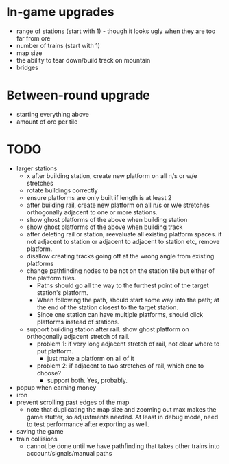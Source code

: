 # In-game upgrades
- range of stations (start with 1) - though it looks ugly when they are too far from ore
- number of trains (start with 1)
- map size
- the ability to tear down/build track on mountain
- bridges

# Between-round upgrade
- starting everything above
- amount of ore per tile

# TODO
- larger stations
  - x after building station, create new platform on all n/s or w/e stretches
  - rotate buildings correctly
  - ensure platforms are only built if length is at least 2
  - after building rail, create new platform on all n/s or w/e stretches
    orthogonally adjacent to one or more stations.
  - show ghost platforms of the above when building station
  - show ghost platforms of the above when building track
  - after deleting rail or station, reevaluate all existing platform spaces. if not adjacent to station or adjacent
    to adjacent to station etc, remove platform.
  - disallow creating tracks going off at the wrong angle from existing platforms
  - change pathfinding nodes to be not on the station tile but either of the platform tiles. 
    - Paths should go all the way to the furthest point of the target station's platform.
    - When following the path, should start some way into the path; at the end of the station closest to the
      target station.
    - Since one station can have multiple platforms, should click platforms instead of stations.
  - support building station after rail. show ghost platform on orthogonally adjacent stretch of rail.
    - problem 1: if very long adjacent stretch of rail, not clear where to put platform. 
      - just make a platform on all of it
    - problem 2: if adjacent to two stretches of rail, which one to choose? 
      - support both. Yes, probably.
- popup when earning money
- iron
- prevent scrolling past edges of the map
  - note that duplicating the map size and zooming out max makes the game stutter, so adjustments needed. 
    At least in debug mode, need to test performance after exporting as well.
- saving the game
- train collisions
  - cannot be done until we have pathfinding that takes other trains into account/signals/manual paths
